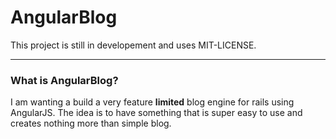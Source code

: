 # AngularBlog

This project is still in developement and uses MIT-LICENSE.

-----------------------------------------------------------

### What is AngularBlog?

I am wanting a build a very feature **limited** blog engine for rails using AngularJS.  The idea is to have something that is super easy to use and creates nothing more than simple blog.
